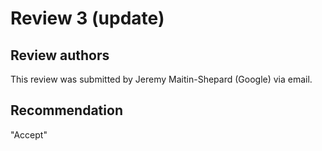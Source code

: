 # Review 3 (update)

## Review authors

This review was submitted by Jeremy Maitin-Shepard (Google) via email.

## Recommendation

"Accept"
